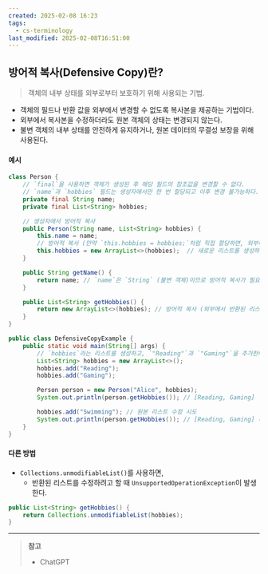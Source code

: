 ```yaml
---
created: 2025-02-08 16:23
tags:
  - cs-terminology
last_modified: 2025-02-08T16:51:00
---
```

## 방어적 복사(Defensive Copy)란?
> 객체의 내부 상태를 외부로부터 보호하기 위해 사용되는 기법.

- 객체의 필드나 반환 값을 외부에서 변경할 수 없도록 복사본을 제공하는 기법이다.
- 외부에서 복사본을 수정하더라도 원본 객체의 상태는 변경되지 않는다.
- 불변 객체의 내부 상태를 안전하게 유지하거나, 원본 데이터의 무결성 보장을 위해 사용된다.

#### 예시
```java
class Person {
	// `final`을 사용하면 객체가 생성된 후 해당 필드의 참조값을 변경할 수 없다.
	// `name`과 `hobbies` 필드는 생성자에서만 한 번 할당되고 이후 변경 불가능하다.
    private final String name;
    private final List<String> hobbies;

	// 생성자에서 방어적 복사
    public Person(String name, List<String> hobbies) {
        this.name = name;
        // 방어적 복사 (만약 `this.hobbies = hobbies;`처럼 직접 할당하면, 외부에서 `hobbies` 리스트를 변경하면 `Person` 내부의 `hobbies`도 함께 변경된다)
        this.hobbies = new ArrayList<>(hobbies);  // 새로운 리스트를 생성하면, 원본 리스트의 영향을 받지 않는다.
    }

    public String getName() {
        return name; // `name`은 `String` (불변 객체)이므로 방어적 복사가 필요 없다.
    }

    public List<String> getHobbies() {
        return new ArrayList<>(hobbies); // 방어적 복사 (외부에서 반환된 리스트를 변경해도 원본 리스트가 변경되지 않도록 보호한다)
    }
}

public class DefensiveCopyExample {
    public static void main(String[] args) {
	    // `hobbies`라는 리스트를 생성하고, `"Reading"`과 `"Gaming"`을 추가한다.
        List<String> hobbies = new ArrayList<>();
        hobbies.add("Reading");
        hobbies.add("Gaming");

        Person person = new Person("Alice", hobbies);
        System.out.println(person.getHobbies()); // [Reading, Gaming]

        hobbies.add("Swimming"); // 원본 리스트 수정 시도
        System.out.println(person.getHobbies()); // [Reading, Gaming] (변경되지 않음 -> 방어적 복사에 의해)
    }
}
```

#### 다른 방법
- `Collections.unmodifiableList()`를 사용하면, 
	- 반환된 리스트를 수정하려고 할 때 `UnsupportedOperationException`이 발생한다.
```java
public List<String> getHobbies() {
    return Collections.unmodifiableList(hobbies);
}
```
---
> **참고**
> - ChatGPT